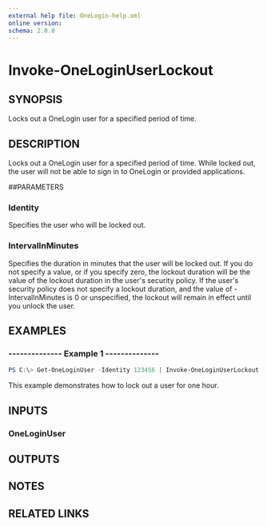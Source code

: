 ```yaml
---
external help file: OneLogin-help.xml
online version: 
schema: 2.0.0
---
```


# Invoke-OneLoginUserLockout

## SYNOPSIS
Locks out a OneLogin user for a specified period of time.

## DESCRIPTION
Locks out a OneLogin user for a specified period of time. While locked out, the user will not be able to sign in to OneLogin or provided applications.

##PARAMETERS
### Identity
Specifies the user who will be locked out.

### IntervalInMinutes
Specifies the duration in minutes that the user will be locked out. If you do not specify a value, or if you specify zero, the lockout duration will be the value of the lockout duration in the user's security policy. If the user's security policy does not specify a lockout duration, and the value of -IntervalInMinutes is 0 or unspecified, the lockout will remain in effect until you unlock the user.

## EXAMPLES
### --------------  Example 1  --------------

```powershell
PS C:\> Get-OneLoginUser -Identity 123456 | Invoke-OneLoginUserLockout -IntervalInMinutes 60
```

This example demonstrates how to lock out a user for one hour.

## INPUTS
### OneLoginUser

## OUTPUTS

## NOTES

## RELATED LINKS
